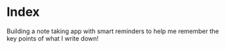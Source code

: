# Index

Building a note taking app with smart reminders to help me remember the key points of what I write down!